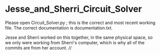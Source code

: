 # Jesse_and_Sherri_Circuit_Solver

Please open Circuit_Solver.py ; this is the correct and most recent working file.
The correct documentation is documentation.txt.

Jesse and Sherri worked on this together, in the same physical space, so we only were working from Sherri's computer, which is why all of the commits are from her account. //
